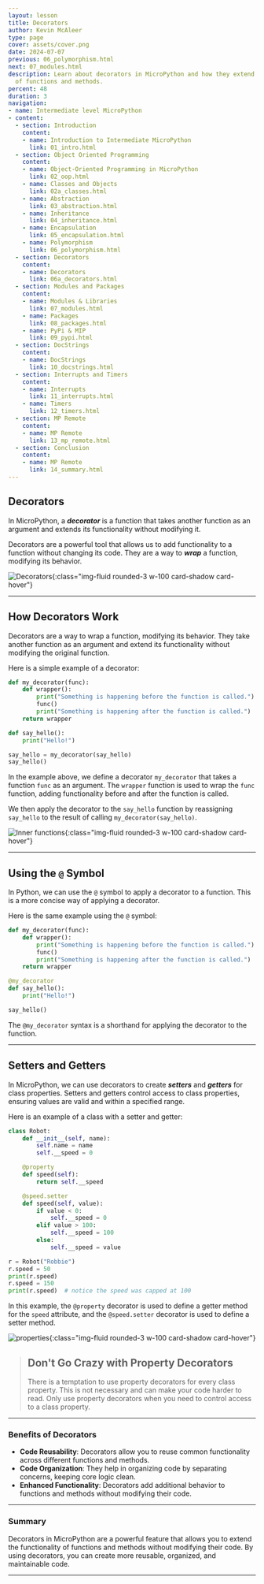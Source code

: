 ```yaml
---
layout: lesson
title: Decorators
author: Kevin McAleer
type: page
cover: assets/cover.png
date: 2024-07-07
previous: 06_polymorphism.html
next: 07_modules.html
description: Learn about decorators in MicroPython and how they extend the functionality
  of functions and methods.
percent: 48
duration: 3
navigation:
- name: Intermediate level MicroPython
- content:
  - section: Introduction
    content:
    - name: Introduction to Intermediate MicroPython
      link: 01_intro.html
  - section: Object Oriented Programming
    content:
    - name: Object-Oriented Programming in MicroPython
      link: 02_oop.html
    - name: Classes and Objects
      link: 02a_classes.html
    - name: Abstraction
      link: 03_abstraction.html
    - name: Inheritance
      link: 04_inheritance.html
    - name: Encapsulation
      link: 05_encapsulation.html
    - name: Polymorphism
      link: 06_polymorphism.html
  - section: Decorators
    content:
    - name: Decorators
      link: 06a_decorators.html
  - section: Modules and Packages
    content:
    - name: Modules & Libraries
      link: 07_modules.html
    - name: Packages
      link: 08_packages.html
    - name: PyPi & MIP
      link: 09_pypi.html
  - section: DocStrings
    content:
    - name: DocStrings
      link: 10_docstrings.html
  - section: Interrupts and Timers
    content:
    - name: Interrupts
      link: 11_interrupts.html
    - name: Timers
      link: 12_timers.html
  - section: MP Remote
    content:
    - name: MP Remote
      link: 13_mp_remote.html
  - section: Conclusion
    content:
    - name: MP Remote
      link: 14_summary.html
---
```



## Decorators

In MicroPython, a ***decorator*** is a function that takes another function as an argument and extends its functionality without modifying it.

Decorators are a powerful tool that allows us to add functionality to a function without changing its code. They are a way to ***wrap*** a function, modifying its behavior.

![Decorators](assets/decorators.png){:class="img-fluid rounded-3 w-100 card-shadow card-hover"}

---

## How Decorators Work

Decorators are a way to wrap a function, modifying its behavior. They take another function as an argument and extend its functionality without modifying the original function.

Here is a simple example of a decorator:

```python
def my_decorator(func):
    def wrapper():
        print("Something is happening before the function is called.")
        func()
        print("Something is happening after the function is called.")
    return wrapper

def say_hello():
    print("Hello!")

say_hello = my_decorator(say_hello)
say_hello()
```

In the example above, we define a decorator `my_decorator` that takes a function `func` as an argument. The `wrapper` function is used to wrap the `func` function, adding functionality before and after the function is called.

We then apply the decorator to the `say_hello` function by reassigning `say_hello` to the result of calling `my_decorator(say_hello)`.

![Inner functions](assets/innerfunctions.png){:class="img-fluid rounded-3 w-100 card-shadow card-hover"}

---

## Using the `@` Symbol

In Python, we can use the `@` symbol to apply a decorator to a function. This is a more concise way of applying a decorator.

Here is the same example using the `@` symbol:

```python
def my_decorator(func):
    def wrapper():
        print("Something is happening before the function is called.")
        func()
        print("Something is happening after the function is called.")
    return wrapper

@my_decorator
def say_hello():
    print("Hello!")

say_hello()
```

The `@my_decorator` syntax is a shorthand for applying the decorator to the function.

---

## Setters and Getters

In MicroPython, we can use decorators to create ***setters*** and ***getters*** for class properties. Setters and getters control access to class properties, ensuring values are valid and within a specified range.

Here is an example of a class with a setter and getter:

```python
class Robot:
    def __init__(self, name):
        self.name = name
        self.__speed = 0

    @property
    def speed(self):
        return self.__speed

    @speed.setter
    def speed(self, value):
        if value < 0:
            self.__speed = 0
        elif value > 100:
            self.__speed = 100
        else:
            self.__speed = value

r = Robot("Robbie")
r.speed = 50
print(r.speed)  
r.speed = 150
print(r.speed)  # notice the speed was capped at 100
```

In this example, the `@property` decorator is used to define a getter method for the `speed` attribute, and the `@speed.setter` decorator is used to define a setter method.

![properties](assets/properties.png){:class="img-fluid rounded-3 w-100 card-shadow card-hover"}

> ## Don't Go Crazy with Property Decorators
>
> There is a temptation to use property decorators for every class property. This is not necessary and can make your code harder to read. Only use property decorators when you need to control access to a class property.

---

### Benefits of Decorators

- **Code Reusability**: Decorators allow you to reuse common functionality across different functions and methods.
- **Code Organization**: They help in organizing code by separating concerns, keeping core logic clean.
- **Enhanced Functionality**: Decorators add additional behavior to functions and methods without modifying their code.

---

### Summary

Decorators in MicroPython are a powerful feature that allows you to extend the functionality of functions and methods without modifying their code. By using decorators, you can create more reusable, organized, and maintainable code.

---
